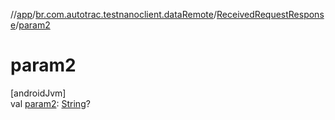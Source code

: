 //[app](../../../index.md)/[br.com.autotrac.testnanoclient.dataRemote](../index.md)/[ReceivedRequestResponse](index.md)/[param2](param2.md)

# param2

[androidJvm]\
val [param2](param2.md): [String](https://kotlinlang.org/api/latest/jvm/stdlib/kotlin/-string/index.html)?
